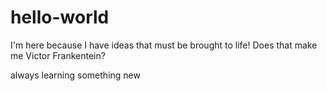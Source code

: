 # hello-world
I'm here because I have ideas that must be brought to life! Does that make me Victor Frankentein?

always learning something new
